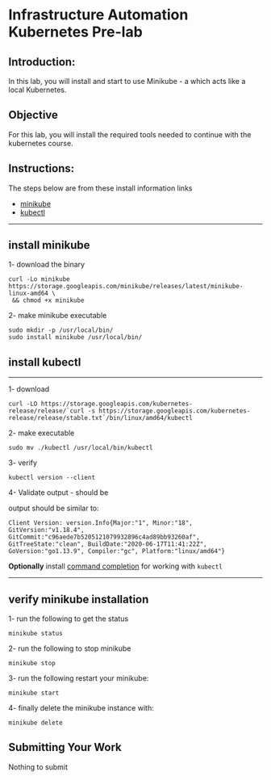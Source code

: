 # Infrastructure Automation Kubernetes Pre-lab

## Introduction: 

In this lab, you will install and start to use Minikube - a which acts like a local Kubernetes.  

## Objective

For this lab, you will install the required tools needed to continue with the kubernetes course.



## Instructions:


The steps below are from these install information links

* [minikube][install-minikube]
* [kubectl][install-kubectl]
---
## install minikube 

1- download the binary

 ```
curl -Lo minikube https://storage.googleapis.com/minikube/releases/latest/minikube-linux-amd64 \
  && chmod +x minikube
```

2- make minikube executable
```
sudo mkdir -p /usr/local/bin/
sudo install minikube /usr/local/bin/
```

## install kubectl
---
1- download
```
curl -LO https://storage.googleapis.com/kubernetes-release/release/`curl -s https://storage.googleapis.com/kubernetes-release/release/stable.txt`/bin/linux/amd64/kubectl
```

2- make executable

```
sudo mv ./kubectl /usr/local/bin/kubectl
```
3- verify
```
kubectl version --client
```

4- Validate output - should be

output should be similar to:
```
Client Version: version.Info{Major:"1", Minor:"18", GitVersion:"v1.18.4", GitCommit:"c96aede7b5205121079932896c4ad89bb93260af", GitTreeState:"clean", BuildDate:"2020-06-17T11:41:22Z", GoVersion:"go1.13.9", Compiler:"gc", Platform:"linux/amd64"}
```

**Optionally** install [command completion][install-completion] for working with `kubectl`

---

## verify minikube installation


1- run the following to get the status

```
minikube status
```

2- run the following to stop minikube
```
minikube stop
```

3- run the following restart your minikube:
```
minikube start
```

4-  finally delete the minikube instance with:
```
minikube delete
```




## Submitting Your Work

Nothing to submit

[minikube]: https://github.com/kubernetes/minikube
[install-kubectl]: https://kubernetes.io/docs/tasks/tools/install-kubectl/#install-kubectl
[install-minikube]: https://kubernetes.io/docs/tasks/tools/install-minikube/
[install-completion]: https://kubernetes.io/docs/tasks/tools/install-kubectl/#enabling-shell-autocompletion